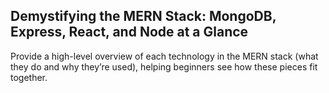 ## Demystifying the MERN Stack: MongoDB, Express, React, and Node at a Glance

Provide a high-level overview of each technology in the MERN stack (what they do and why they’re used), helping beginners see how these pieces fit together.
